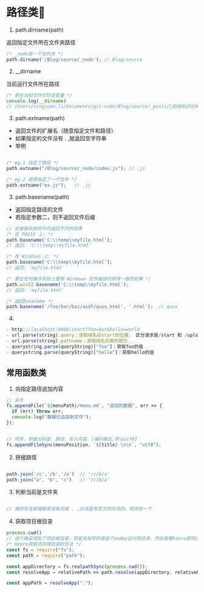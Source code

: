 # 路径类🍍

1. path.dirname(path)

返回指定文件所在文件夹路径

```javascript
/* _node是一个文件夹 */
path.dirname('/Blog/source/_node'); // Blog/source
```

2. __dirname

当前运行文件所在路径

```js
/* 若在当前文件打印该变量 */
console.log(__dirname)
// /Users/xingjuan.li/Documents/git-code/Blog/source/_posts/🍓前端知识分类/Node.js相关类/常用方法总结.md
```

3. path.extname(path)
  - 返回文件的扩展名（随意指定文件和路径）
  - 如果指定的文件没有 . ,就返回空字符串
  - 举例

```javascript

/* eg.1 指定了路径 */
path.extname("/Blog/source/_node/index.js"); // .js

/* eg.2 随意指定了一个文件 */
path.extname("ex.js");   // .js

```

3. path.basename(path)
  - 返回指定路径的文件
  - 若指定参数二，则不返回文件后缀


```javascript
// 会根据系统的不同返回不同的结果
/* 在 POSIX 上: */
path.basename('C:\\temp\\myfile.html');
// 返回: 'C:\\temp\\myfile.html'

/* 在 Windows 上: */
path.basename('C:\\temp\\myfile.html');
// 返回: 'myfile.html'

/* 要在任何操作系统上使用 Windows 文件路径时获得一致的结果 */
path.win32.basename('C:\\temp\\myfile.html');
// 返回: 'myfile.html'

/* 返回basename */
path.basename('/foo/bar/baz/asdf/quux.html', '.html');  // quux

```


4.
```javascript
- http://localhost:8888/start?foo=bar&hello=world
- url.parse(string).query：获取域名后start的位置， 区分请求是/start 和 /upload
- url.parse(string).pathname：获取域名后面的部分
- querystring.parse(queryString)["foo"]：获取foo的值
- querystring.parse(queryString)["hello"]：获取hello的值
```


## 常用函数类
1. 向指定路径追加内容

```javascript
// 异步
fs.appendFile(`${menuPath}/menu.md`, "追加的数据", err => {
  if (err) throw err;
  console.log("数据已追加到文件");
});


// 同步，参数分别是，路径，写入内容，[编码格式,默认utf8]
fs.appendFileSync(menuPosition, `${title} \n\n`, "utf8");

```

2. 拼接路径

```javascript

path.join('/c','/b','/a')  // '/c/b/a'
path.join("a", "b", "c")   // '/c/b/a'

```

3. 判断当前是文件夹

```javascript

// 我的写法是根据有没有后缀 . ,应该是有官方的方法的，明天找一下
```

4. 获取项目根目录

```javascript
process.cwd()
// 这个确实得到了项目根目录，但是文档写的是这个nodey运行的目录，然后我看hzero是吧这个地址又传递给了fs.realpathSync ,但是这个说的是解析地址，我没明白，解析地址是什么意思
/* Hzero获取项目根目录的方法 */
const fs = require("fs");
const path = require("path");

const appDirectory = fs.realpathSync(process.cwd());
const resolveApp = relativePath => path.resolve(appDirectory, relativePath);

const appPath = resolveApp(".");
```